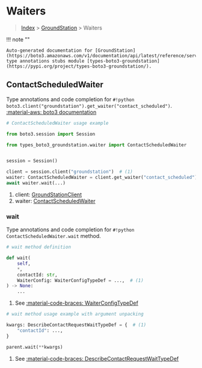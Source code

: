 # Waiters

> [Index](../README.md) > [GroundStation](./README.md) > Waiters

!!! note ""

    Auto-generated documentation for [GroundStation](https://boto3.amazonaws.com/v1/documentation/api/latest/reference/services/groundstation.html#groundstation)
    type annotations stubs module [types-boto3-groundstation](https://pypi.org/project/types-boto3-groundstation/).

## ContactScheduledWaiter

Type annotations and code completion for `#!python boto3.client("groundstation").get_waiter("contact_scheduled")`.
[:material-aws: boto3 documentation](https://boto3.amazonaws.com/v1/documentation/api/latest/reference/services/groundstation/waiter/ContactScheduled.html#GroundStation.Waiter.ContactScheduled)

```python
# ContactScheduledWaiter usage example

from boto3.session import Session

from types_boto3_groundstation.waiter import ContactScheduledWaiter


session = Session()

client = session.client("groundstation")  # (1)
waiter: ContactScheduledWaiter = client.get_waiter("contact_scheduled")  # (2)
await waiter.wait(...)
```

1. client: [GroundStationClient](./client.md)
2. waiter: [ContactScheduledWaiter](./waiters.md#contactscheduledwaiter)


### wait

Type annotations and code completion for `#!python ContactScheduledWaiter.wait` method.

```python
# wait method definition

def wait(
    self,
    *,
    contactId: str,
    WaiterConfig: WaiterConfigTypeDef = ...,  # (1)
) -> None:
    ...
```

1. See [:material-code-braces: WaiterConfigTypeDef](./type_defs.md#waiterconfigtypedef)


```python
# wait method usage example with argument unpacking

kwargs: DescribeContactRequestWaitTypeDef = {  # (1)
    "contactId": ...,
}

parent.wait(**kwargs)
```

1. See [:material-code-braces: DescribeContactRequestWaitTypeDef](./type_defs.md#describecontactrequestwaittypedef)
